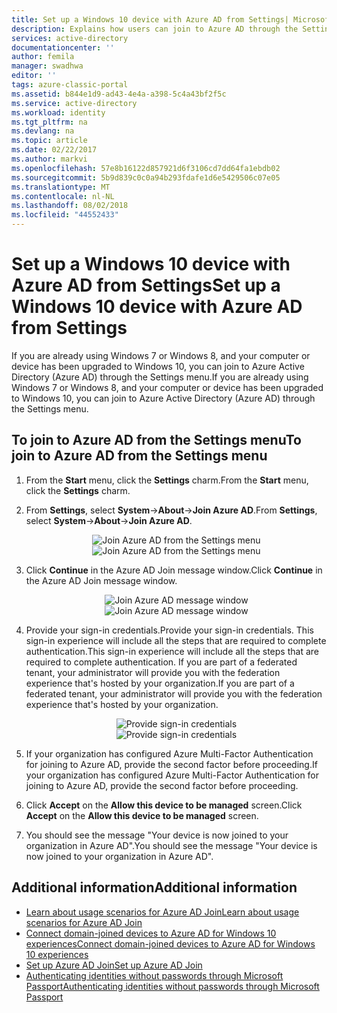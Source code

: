 ```yaml
---
title: Set up a Windows 10 device with Azure AD from Settings| Microsoft Docs
description: Explains how users can join to Azure AD through the Settings menu.
services: active-directory
documentationcenter: ''
author: femila
manager: swadhwa
editor: ''
tags: azure-classic-portal
ms.assetid: b844e1d9-ad43-4e4a-a398-5c4a43bf2f5c
ms.service: active-directory
ms.workload: identity
ms.tgt_pltfrm: na
ms.devlang: na
ms.topic: article
ms.date: 02/22/2017
ms.author: markvi
ms.openlocfilehash: 57e8b16122d857921d6f3106cd7dd64fa1ebdb02
ms.sourcegitcommit: 5b9d839c0c0a94b293fdafe1d6e5429506c07e05
ms.translationtype: MT
ms.contentlocale: nl-NL
ms.lasthandoff: 08/02/2018
ms.locfileid: "44552433"
---
```

# <a name="set-up-a-windows-10-device-with-azure-ad-from-settings"></a><span data-ttu-id="773ee-103">Set up a Windows 10 device with Azure AD from Settings</span><span class="sxs-lookup"><span data-stu-id="773ee-103">Set up a Windows 10 device with Azure AD from Settings</span></span>
<span data-ttu-id="773ee-104">If you are already using Windows 7 or Windows 8, and your computer or device has been upgraded to Windows 10, you can join to Azure Active Directory (Azure AD) through the Settings menu.</span><span class="sxs-lookup"><span data-stu-id="773ee-104">If you are already using Windows 7 or Windows 8, and your computer or device has been upgraded to Windows 10, you can join to Azure Active Directory (Azure AD) through the Settings menu.</span></span>

## <a name="to-join-to-azure-ad-from-the-settings-menu"></a><span data-ttu-id="773ee-105">To join to Azure AD from the Settings menu</span><span class="sxs-lookup"><span data-stu-id="773ee-105">To join to Azure AD from the Settings menu</span></span>
1. <span data-ttu-id="773ee-106">From the **Start** menu, click the **Settings** charm.</span><span class="sxs-lookup"><span data-stu-id="773ee-106">From the **Start** menu, click the **Settings** charm.</span></span>
2. <span data-ttu-id="773ee-107">From **Settings**, select     **System**->**About**->**Join Azure AD**.</span><span class="sxs-lookup"><span data-stu-id="773ee-107">From **Settings**, select     **System**->**About**->**Join Azure AD**.</span></span>
   
   <span data-ttu-id="773ee-108"><center>
   ![Join Azure AD from the Settings menu](https://docstestmedia1.blob.core.windows.net/azure-media/articles/active-directory/media/active-directory-azureadjoin/active-directory-azureadjoin-settings.png) </center></span><span class="sxs-lookup"><span data-stu-id="773ee-108"><center>
![Join Azure AD from the Settings menu](https://docstestmedia1.blob.core.windows.net/azure-media/articles/active-directory/media/active-directory-azureadjoin/active-directory-azureadjoin-settings.png) </center></span></span>
3. <span data-ttu-id="773ee-109">Click **Continue** in the Azure AD Join message window.</span><span class="sxs-lookup"><span data-stu-id="773ee-109">Click **Continue** in the Azure AD Join message window.</span></span>
   
   <span data-ttu-id="773ee-110"><center>
   ![Join Azure AD message window](https://docstestmedia1.blob.core.windows.net/azure-media/articles/active-directory/media/active-directory-azureadjoin/active-directory-azureadjoin-message.png) </center></span><span class="sxs-lookup"><span data-stu-id="773ee-110"><center>
![Join Azure AD message window](https://docstestmedia1.blob.core.windows.net/azure-media/articles/active-directory/media/active-directory-azureadjoin/active-directory-azureadjoin-message.png) </center></span></span>
4. <span data-ttu-id="773ee-111">Provide your sign-in credentials.</span><span class="sxs-lookup"><span data-stu-id="773ee-111">Provide your sign-in credentials.</span></span> <span data-ttu-id="773ee-112">This sign-in experience will include all the steps that are required to complete authentication.</span><span class="sxs-lookup"><span data-stu-id="773ee-112">This sign-in experience will include all the steps that are required to complete authentication.</span></span> <span data-ttu-id="773ee-113">If you are part of a federated tenant, your administrator will provide you with the federation experience that's hosted by your organization.</span><span class="sxs-lookup"><span data-stu-id="773ee-113">If you are part of a federated tenant, your administrator will provide you with the federation experience that's hosted by your organization.</span></span>
   <span data-ttu-id="773ee-114"><center>
   ![Provide sign-in credentials](https://docstestmedia1.blob.core.windows.net/azure-media/articles/active-directory/media/active-directory-azureadjoin/active-directory-azureadjoin-sign-in.png) </center></span><span class="sxs-lookup"><span data-stu-id="773ee-114"><center>
![Provide sign-in credentials](https://docstestmedia1.blob.core.windows.net/azure-media/articles/active-directory/media/active-directory-azureadjoin/active-directory-azureadjoin-sign-in.png) </center></span></span>
5. <span data-ttu-id="773ee-115">If your organization has configured Azure Multi-Factor Authentication for joining to Azure AD, provide the second factor before proceeding.</span><span class="sxs-lookup"><span data-stu-id="773ee-115">If your organization has configured Azure Multi-Factor Authentication for joining to Azure AD, provide the second factor before proceeding.</span></span>
6. <span data-ttu-id="773ee-116">Click **Accept** on the **Allow this device to be managed** screen.</span><span class="sxs-lookup"><span data-stu-id="773ee-116">Click **Accept** on the **Allow this device to be managed** screen.</span></span>
7. <span data-ttu-id="773ee-117">You should see the message "Your device is now joined to your organization in Azure AD".</span><span class="sxs-lookup"><span data-stu-id="773ee-117">You should see the message "Your device is now joined to your organization in Azure AD".</span></span>

## <a name="additional-information"></a><span data-ttu-id="773ee-118">Additional information</span><span class="sxs-lookup"><span data-stu-id="773ee-118">Additional information</span></span>
* [<span data-ttu-id="773ee-119">Learn about usage scenarios for Azure AD Join</span><span class="sxs-lookup"><span data-stu-id="773ee-119">Learn about usage scenarios for Azure AD Join</span></span>](active-directory-azureadjoin-deployment-aadjoindirect.md)
* [<span data-ttu-id="773ee-120">Connect domain-joined devices to Azure AD for Windows 10 experiences</span><span class="sxs-lookup"><span data-stu-id="773ee-120">Connect domain-joined devices to Azure AD for Windows 10 experiences</span></span>](active-directory-azureadjoin-devices-group-policy.md)
* [<span data-ttu-id="773ee-121">Set up Azure AD Join</span><span class="sxs-lookup"><span data-stu-id="773ee-121">Set up Azure AD Join</span></span>](active-directory-azureadjoin-setup.md)
* [<span data-ttu-id="773ee-122">Authenticating identities without passwords through Microsoft Passport</span><span class="sxs-lookup"><span data-stu-id="773ee-122">Authenticating identities without passwords through Microsoft Passport</span></span>](active-directory-azureadjoin-passport.md)




